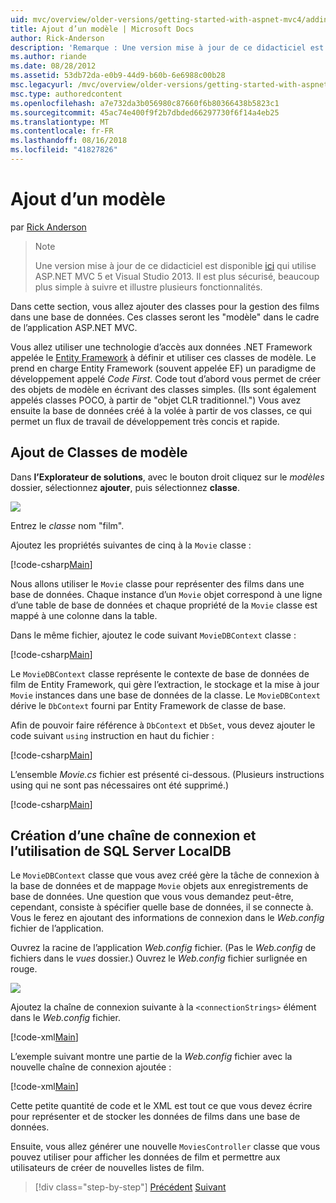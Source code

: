 ```yaml
---
uid: mvc/overview/older-versions/getting-started-with-aspnet-mvc4/adding-a-model
title: Ajout d’un modèle | Microsoft Docs
author: Rick-Anderson
description: 'Remarque : Une version mise à jour de ce didacticiel est disponible ici qui utilise ASP.NET MVC 5 et Visual Studio 2013. Il est plus sécurisé, beaucoup plus simple à suivre et de démonstration...'
ms.author: riande
ms.date: 08/28/2012
ms.assetid: 53db72da-e0b9-44d9-b60b-6e6988c00b28
msc.legacyurl: /mvc/overview/older-versions/getting-started-with-aspnet-mvc4/adding-a-model
msc.type: authoredcontent
ms.openlocfilehash: a7e732da3b056980c87660f6b80366438b5823c1
ms.sourcegitcommit: 45ac74e400f9f2b7dbded66297730f6f14a4eb25
ms.translationtype: MT
ms.contentlocale: fr-FR
ms.lasthandoff: 08/16/2018
ms.locfileid: "41827826"
---
```

<a name="adding-a-model"></a>Ajout d’un modèle
====================
par [Rick Anderson](https://github.com/Rick-Anderson)

> > [!NOTE]
> > Une version mise à jour de ce didacticiel est disponible [ici](../../getting-started/introduction/getting-started.md) qui utilise ASP.NET MVC 5 et Visual Studio 2013. Il est plus sécurisé, beaucoup plus simple à suivre et illustre plusieurs fonctionnalités.


Dans cette section, vous allez ajouter des classes pour la gestion des films dans une base de données. Ces classes seront les &quot;modèle&quot; dans le cadre de l’application ASP.NET MVC.

Vous allez utiliser une technologie d’accès aux données .NET Framework appelée le [Entity Framework](https://msdn.microsoft.com/library/bb399572(VS.110).aspx) à définir et utiliser ces classes de modèle. Le prend en charge Entity Framework (souvent appelée EF) un paradigme de développement appelé *Code First*. Code tout d’abord vous permet de créer des objets de modèle en écrivant des classes simples. (Ils sont également appelés classes POCO, à partir de &quot;objet CLR traditionnel.&quot;) Vous avez ensuite la base de données créé à la volée à partir de vos classes, ce qui permet un flux de travail de développement très concis et rapide.

## <a name="adding-model-classes"></a>Ajout de Classes de modèle

Dans **l’Explorateur de solutions**, avec le bouton droit cliquez sur le *modèles* dossier, sélectionnez **ajouter**, puis sélectionnez **classe**.

![](adding-a-model/_static/image1.png)

Entrez le *classe* nom &quot;film&quot;.

Ajoutez les propriétés suivantes de cinq à la `Movie` classe :

[!code-csharp[Main](adding-a-model/samples/sample1.cs)]

Nous allons utiliser le `Movie` classe pour représenter des films dans une base de données. Chaque instance d’un `Movie` objet correspond à une ligne d’une table de base de données et chaque propriété de la `Movie` classe est mappé à une colonne dans la table.

Dans le même fichier, ajoutez le code suivant `MovieDBContext` classe :

[!code-csharp[Main](adding-a-model/samples/sample2.cs)]

Le `MovieDBContext` classe représente le contexte de base de données de film de Entity Framework, qui gère l’extraction, le stockage et la mise à jour `Movie` instances dans une base de données de la classe. Le `MovieDBContext` dérive le `DbContext` fourni par Entity Framework de classe de base.

Afin de pouvoir faire référence à `DbContext` et `DbSet`, vous devez ajouter le code suivant `using` instruction en haut du fichier :

[!code-csharp[Main](adding-a-model/samples/sample3.cs)]

L’ensemble *Movie.cs* fichier est présenté ci-dessous. (Plusieurs instructions using qui ne sont pas nécessaires ont été supprimé.)

[!code-csharp[Main](adding-a-model/samples/sample4.cs)]

## <a name="creating-a-connection-string-and-working-with-sql-server-localdb"></a>Création d’une chaîne de connexion et l’utilisation de SQL Server LocalDB

Le `MovieDBContext` classe que vous avez créé gère la tâche de connexion à la base de données et de mappage `Movie` objets aux enregistrements de base de données. Une question que vous vous demandez peut-être, cependant, consiste à spécifier quelle base de données, il se connecte à. Vous le ferez en ajoutant des informations de connexion dans le *Web.config* fichier de l’application.

Ouvrez la racine de l’application *Web.config* fichier. (Pas le *Web.config* de fichiers dans le *vues* dossier.) Ouvrez le *Web.config* fichier surlignée en rouge.

![](adding-a-model/_static/image2.png)

Ajoutez la chaîne de connexion suivante à la `<connectionStrings>` élément dans le *Web.config* fichier.

[!code-xml[Main](adding-a-model/samples/sample5.xml)]

L’exemple suivant montre une partie de la *Web.config* fichier avec la nouvelle chaîne de connexion ajoutée :

[!code-xml[Main](adding-a-model/samples/sample6.xml?highlight=6-9)]

Cette petite quantité de code et le XML est tout ce que vous devez écrire pour représenter et de stocker les données de films dans une base de données.

Ensuite, vous allez générer une nouvelle `MoviesController` classe que vous pouvez utiliser pour afficher les données de film et permettre aux utilisateurs de créer de nouvelles listes de film.

> [!div class="step-by-step"]
> [Précédent](adding-a-view.md)
> [Suivant](accessing-your-models-data-from-a-controller.md)
